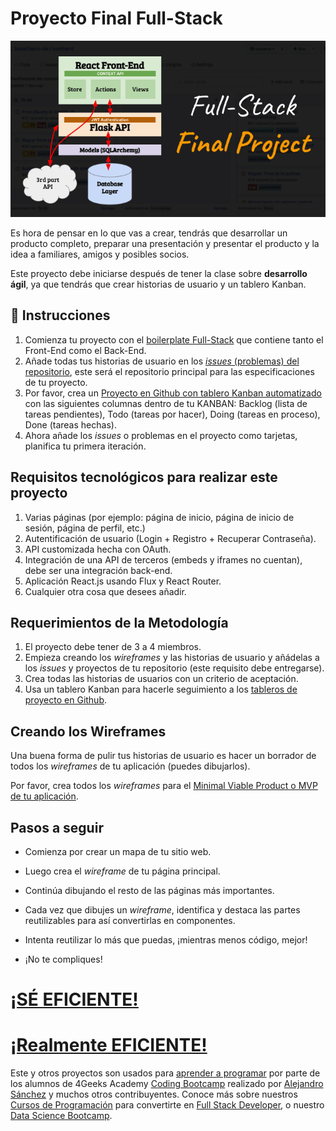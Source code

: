 <!--hide-->
# Proyecto Final Full-Stack
<!--endhide-->

![Final Project Architecture](https://github.com/4GeeksAcademy/final-project-full-stack/blob/main/docs/assets/preview.png?raw=true)

Es hora de pensar en lo que vas a crear, tendrás que desarrollar un producto completo, preparar una presentación y presentar el producto y la idea a familiares, amigos y posibles socios. 

Este proyecto debe iniciarse después de tener la clase sobre **desarrollo ágil**, ya que tendrás que crear historias de usuario y un tablero Kanban.

## 📝 Instrucciones

1. Comienza tu proyecto con el [boilerplate Full-Stack](https://github.com/4GeeksAcademy/react-flask-hello) que contiene tanto el Front-End como el Back-End.
2. Añade todas tus historias de usuario en los [*issues* (problemas) del repositorio](https://docs.github.com/es/issues/tracking-your-work-with-issues/about-issues), este será el repositorio principal para las especificaciones de tu proyecto.
3. Por favor, crea un [Proyecto en Github con tablero Kanban automatizado](https://docs.github.com/es/issues/organizing-your-work-with-project-boards/managing-project-boards/about-project-boards) con las siguientes columnas dentro de tu KANBAN: Backlog (lista de tareas pendientes), Todo (tareas por hacer), Doing (tareas en proceso), Done (tareas hechas).
4. Ahora añade los *issues* o problemas en el proyecto como tarjetas, planifica tu primera iteración.

## Requisitos tecnológicos para realizar este proyecto

1. Varias páginas (por ejemplo: página de inicio, página de inicio de sesión, página de perfil, etc.)
2. Autentificación de usuario (Login + Registro + Recuperar Contraseña).
3. API customizada hecha con OAuth.
4. Integración de una API de terceros (embeds y iframes no cuentan), debe ser una integración back-end.
5. Aplicación React.js usando Flux y React Router.
6. Cualquier otra cosa que desees añadir.

## Requerimientos de la Metodología

1. El proyecto debe tener de 3 a 4 miembros.
2. Empieza creando los *wireframes* y las historias de usuario y añádelas a los *issues* y proyectos de tu repositorio (este requisito debe entregarse).
3. Crea todas las historias de usuarios con un criterio de aceptación.
4. Usa un tablero Kanban para hacerle seguimiento a los [tableros de proyecto en Github](https://docs.github.com/es/issues/organizing-your-work-with-project-boards/managing-project-boards/about-project-boards).

## Creando los Wireframes

Una buena forma de pulir tus historias de usuario es hacer un borrador de todos los *wireframes* de tu aplicación (puedes dibujarlos).

Por favor, crea todos los *wireframes* para el [Minimal Viable Product o MVP de tu aplicación](https://www.youtube.com/watch?v=joNKkWPafZs).

## Pasos a seguir

- Comienza por crear un mapa de tu sitio web.

- Luego crea el *wireframe* de tu página principal.

- Continúa dibujando el resto de las páginas más importantes.

- Cada vez que dibujes un *wireframe*, identifica y destaca las partes reutilizables para así convertirlas en componentes.

- Intenta reutilizar lo más que puedas, ¡mientras menos código, mejor!

- ¡No te compliques! 

# [¡SÉ EFICIENTE!](https://www.youtube.com/watch?v=jBlrLqsjIDw)

# [¡Realmente EFICIENTE!](https://www.youtube.com/watch?v=X2YoHFuWkqs)

Este y otros proyectos son usados para [aprender a programar](https://4geeksacademy.com/es/aprender-a-programar/aprender-a-programar-desde-cero) por parte de los alumnos de 4Geeks Academy [Coding Bootcamp](https://4geeksacademy.com/us/coding-bootcamp) realizado por [Alejandro Sánchez](https://twitter.com/alesanchezr) y muchos otros contribuyentes. Conoce más sobre nuestros [Cursos de Programación](https://4geeksacademy.com/es/curso-de-programacion-desde-cero?lang=es) para convertirte en [Full Stack Developer](https://4geeksacademy.com/es/coding-bootcamps/desarrollador-full-stack/?lang=es), o nuestro [Data Science Bootcamp](https://4geeksacademy.com/es/coding-bootcamps/curso-datascience-machine-learning).
